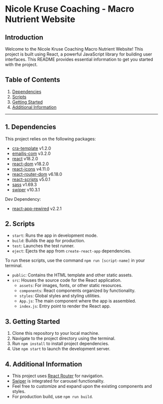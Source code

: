 # Nicole Kruse Coaching - Macro Nutrient Website

## Introduction

Welcome to the Nicole Kruse Coaching Macro Nutrient Website! This project is built using React, a powerful JavaScript library for building user interfaces. This README provides essential information to get you started with the project.

## Table of Contents

1. [Dependencies](#dependencies)
2. [Scripts](#scripts)
3. [Getting Started](#getting-started)
4. [Additional Information](#additional-information)

---

## 1. Dependencies

This project relies on the following packages:

- [cra-template](https://www.npmjs.com/package/cra-template) v1.2.0
- [emailjs-com](https://www.npmjs.com/package/emailjs-com) v3.2.0
- [react](https://www.npmjs.com/package/react) v18.2.0
- [react-dom](https://www.npmjs.com/package/react-dom) v18.2.0
- [react-icons](https://www.npmjs.com/package/react-icons) v4.11.0
- [react-router-dom](https://www.npmjs.com/package/react-router-dom) v6.18.0
- [react-scripts](https://www.npmjs.com/package/react-scripts) v5.0.1
- [sass](https://www.npmjs.com/package/sass) v1.69.3
- [swiper](https://www.npmjs.com/package/swiper) v10.3.1

Dev Dependency:

- [react-app-rewired](https://www.npmjs.com/package/react-app-rewired) v2.2.1

## 2. Scripts

- `start`: Runs the app in development mode.
- `build`: Builds the app for production.
- `test`: Launches the test runner.
- `eject`: Ejects the app from `create-react-app` dependencies.

To run these scripts, use the command `npm run [script-name]` in your terminal.


- `public`: Contains the HTML template and other static assets.
- `src`: Houses the source code for the React application.
  - `assets`: For images, fonts, or other static resources.
  - `components`: React components organized by functionality.
  - `styles`: Global styles and styling utilities.
  - `App.js`: The main component where the app is assembled.
  - `index.js`: Entry point to render the React app.

## 3. Getting Started

1. Clone this repository to your local machine.
2. Navigate to the project directory using the terminal.
3. Run `npm install` to install project dependencies.
4. Use `npm start` to launch the development server.

## 4. Additional Information

- This project uses [React Router](https://reactrouter.com/) for navigation.
- [Swiper](https://swiperjs.com/) is integrated for carousel functionality.
- Feel free to customize and expand upon the existing components and styles.
- For production build, use `npm run build`.


